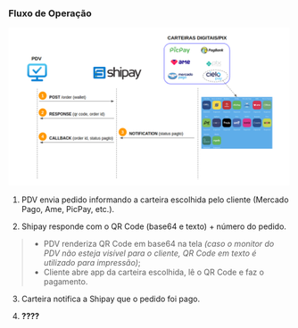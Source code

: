 ### Fluxo de Operação

![Image](03-fluxo_callback_image.png) 

1. PDV envia pedido informando a carteira escolhida pelo cliente (Mercado Pago, Ame, PicPay, etc.).

2. Shipay responde com o QR Code (base64 e texto) + número do pedido.
> - PDV renderiza QR Code em base64 na tela *(caso o monitor do PDV não esteja visível para o cliente, QR Code em texto é utilizado para impressão)*;
> - Cliente abre app da carteira escolhida, lê o QR Code e faz o pagamento.

3. Carteira notifica a Shipay que o pedido foi pago.

4. **????**

<br>
